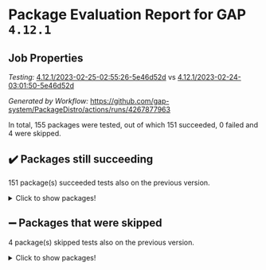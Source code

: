 # Package Evaluation Report for GAP `4.12.1`

## Job Properties

*Testing:* [4.12.1/2023-02-25-02:55:26-5e46d52d](https://github.com/gap-system/PackageDistro/blob/data/reports/4.12.1/2023-02-25-02:55:26-5e46d52d) vs [4.12.1/2023-02-24-03:01:50-5e46d52d](https://github.com/gap-system/PackageDistro/blob/data/reports/4.12.1/2023-02-24-03:01:50-5e46d52d)

*Generated by Workflow:* https://github.com/gap-system/PackageDistro/actions/runs/4267877963

In total, 155 packages were tested, out of which 151 succeeded, 0 failed and 4 were skipped.

## :heavy_check_mark: Packages still succeeding

151 package(s) succeeded tests also on the previous version.
<details><summary>Click to show packages!</summary>

- 4ti2interface 2023.01-01 [(success)](https://github.com/gap-system/PackageDistro/actions/runs/4267877963/jobs/7430032213)
- ace 5.6.2 [(success)](https://github.com/gap-system/PackageDistro/actions/runs/4267877963/jobs/7430032292)
- aclib 1.3.2 [(success)](https://github.com/gap-system/PackageDistro/actions/runs/4267877963/jobs/7430032367)
- agt 0.3.1 [(success)](https://github.com/gap-system/PackageDistro/actions/runs/4267877963/jobs/7430032440)
- alnuth 3.2.1 [(success)](https://github.com/gap-system/PackageDistro/actions/runs/4267877963/jobs/7430032533)
- anupq 3.3.0 [(success)](https://github.com/gap-system/PackageDistro/actions/runs/4267877963/jobs/7430032603)
- atlasrep 2.1.6 [(success)](https://github.com/gap-system/PackageDistro/actions/runs/4267877963/jobs/7430032671)
- autodoc 2022.10.20 [(success)](https://github.com/gap-system/PackageDistro/actions/runs/4267877963/jobs/7430032720)
- automata 1.15 [(success)](https://github.com/gap-system/PackageDistro/actions/runs/4267877963/jobs/7430032783)
- automgrp 1.3.2 [(success)](https://github.com/gap-system/PackageDistro/actions/runs/4267877963/jobs/7430032860)
- autpgrp 1.11 [(success)](https://github.com/gap-system/PackageDistro/actions/runs/4267877963/jobs/7430032953)
- cap 2023.02-09 [(success)](https://github.com/gap-system/PackageDistro/actions/runs/4267877963/jobs/7430033029)
- caratinterface 2.3.4 [(success)](https://github.com/gap-system/PackageDistro/actions/runs/4267877963/jobs/7430033115)
- cddinterface 2022.11.01 [(success)](https://github.com/gap-system/PackageDistro/actions/runs/4267877963/jobs/7430033211)
- circle 1.6.5 [(success)](https://github.com/gap-system/PackageDistro/actions/runs/4267877963/jobs/7430033300)
- classicpres 1.22 [(success)](https://github.com/gap-system/PackageDistro/actions/runs/4267877963/jobs/7430033379)
- cohomolo 1.6.11 [(success)](https://github.com/gap-system/PackageDistro/actions/runs/4267877963/jobs/7430033452)
- congruence 1.2.4 [(success)](https://github.com/gap-system/PackageDistro/actions/runs/4267877963/jobs/7430033517)
- corelg 1.56 [(success)](https://github.com/gap-system/PackageDistro/actions/runs/4267877963/jobs/7430033605)
- crime 1.6 [(success)](https://github.com/gap-system/PackageDistro/actions/runs/4267877963/jobs/7430033698)
- crisp 1.4.6 [(success)](https://github.com/gap-system/PackageDistro/actions/runs/4267877963/jobs/7430033787)
- crypting 0.10.4 [(success)](https://github.com/gap-system/PackageDistro/actions/runs/4267877963/jobs/7430033866)
- cryst 4.1.25 [(success)](https://github.com/gap-system/PackageDistro/actions/runs/4267877963/jobs/7430033922)
- crystcat 1.1.10 [(success)](https://github.com/gap-system/PackageDistro/actions/runs/4267877963/jobs/7430033992)
- ctbllib 1.3.4 [(success)](https://github.com/gap-system/PackageDistro/actions/runs/4267877963/jobs/7430034071)
- cubefree 1.19 [(success)](https://github.com/gap-system/PackageDistro/actions/runs/4267877963/jobs/7430034141)
- curlinterface 2.3.1 [(success)](https://github.com/gap-system/PackageDistro/actions/runs/4267877963/jobs/7430034202)
- cvec 2.7.6 [(success)](https://github.com/gap-system/PackageDistro/actions/runs/4267877963/jobs/7430034272)
- datastructures 0.3.0 [(success)](https://github.com/gap-system/PackageDistro/actions/runs/4267877963/jobs/7430034346)
- deepthought 1.0.6 [(success)](https://github.com/gap-system/PackageDistro/actions/runs/4267877963/jobs/7430034409)
- design 1.8 [(success)](https://github.com/gap-system/PackageDistro/actions/runs/4267877963/jobs/7430034482)
- difsets 2.3.1 [(success)](https://github.com/gap-system/PackageDistro/actions/runs/4267877963/jobs/7430034535)
- digraphs 1.6.1 [(success)](https://github.com/gap-system/PackageDistro/actions/runs/4267877963/jobs/7430034596)
- edim 1.3.6 [(success)](https://github.com/gap-system/PackageDistro/actions/runs/4267877963/jobs/7430034656)
- example 4.3.3 [(success)](https://github.com/gap-system/PackageDistro/actions/runs/4267877963/jobs/7430034714)
- examplesforhomalg 2022.11-01 [(success)](https://github.com/gap-system/PackageDistro/actions/runs/4267877963/jobs/7430034759)
- factint 1.6.3 [(success)](https://github.com/gap-system/PackageDistro/actions/runs/4267877963/jobs/7430034834)
- ferret 1.0.9 [(success)](https://github.com/gap-system/PackageDistro/actions/runs/4267877963/jobs/7430034892)
- fga 1.4.0 [(success)](https://github.com/gap-system/PackageDistro/actions/runs/4267877963/jobs/7430034958)
- fining 1.5.5 [(success)](https://github.com/gap-system/PackageDistro/actions/runs/4267877963/jobs/7430035018)
- float 1.0.3 [(success)](https://github.com/gap-system/PackageDistro/actions/runs/4267877963/jobs/7430035079)
- format 1.4.3 [(success)](https://github.com/gap-system/PackageDistro/actions/runs/4267877963/jobs/7430035142)
- forms 1.2.9 [(success)](https://github.com/gap-system/PackageDistro/actions/runs/4267877963/jobs/7430035187)
- fplsa 1.2.6 [(success)](https://github.com/gap-system/PackageDistro/actions/runs/4267877963/jobs/7430035239)
- fr 2.4.12 [(success)](https://github.com/gap-system/PackageDistro/actions/runs/4267877963/jobs/7430035302)
- francy 1.2.5 [(success)](https://github.com/gap-system/PackageDistro/actions/runs/4267877963/jobs/7430035366)
- fwtree 1.3 [(success)](https://github.com/gap-system/PackageDistro/actions/runs/4267877963/jobs/7430035433)
- gapdoc 1.6.6 [(success)](https://github.com/gap-system/PackageDistro/actions/runs/4267877963/jobs/7430035505)
- gauss 2023.01-01 [(success)](https://github.com/gap-system/PackageDistro/actions/runs/4267877963/jobs/7430035583)
- gaussforhomalg 2022.08-03 [(success)](https://github.com/gap-system/PackageDistro/actions/runs/4267877963/jobs/7430035646)
- gbnp 1.0.5 [(success)](https://github.com/gap-system/PackageDistro/actions/runs/4267877963/jobs/7430035696)
- generalizedmorphismsforcap 2023.01-01 [(success)](https://github.com/gap-system/PackageDistro/actions/runs/4267877963/jobs/7430035778)
- genss 1.6.8 [(success)](https://github.com/gap-system/PackageDistro/actions/runs/4267877963/jobs/7430035851)
- gradedmodules 2022.09-02 [(success)](https://github.com/gap-system/PackageDistro/actions/runs/4267877963/jobs/7430035931)
- gradedringforhomalg 2022.11-01 [(success)](https://github.com/gap-system/PackageDistro/actions/runs/4267877963/jobs/7430036001)
- grape 4.9.0 [(success)](https://github.com/gap-system/PackageDistro/actions/runs/4267877963/jobs/7430036081)
- groupoids 1.73 [(success)](https://github.com/gap-system/PackageDistro/actions/runs/4267877963/jobs/7430036152)
- grpconst 2.6.4 [(success)](https://github.com/gap-system/PackageDistro/actions/runs/4267877963/jobs/7430036214)
- guarana 0.96.3 [(success)](https://github.com/gap-system/PackageDistro/actions/runs/4267877963/jobs/7430036290)
- guava 3.18 [(success)](https://github.com/gap-system/PackageDistro/actions/runs/4267877963/jobs/7430036363)
- hap 1.52 [(success)](https://github.com/gap-system/PackageDistro/actions/runs/4267877963/jobs/7430036432)
- hapcryst 0.1.15 [(success)](https://github.com/gap-system/PackageDistro/actions/runs/4267877963/jobs/7430036514)
- hecke 1.5.3 [(success)](https://github.com/gap-system/PackageDistro/actions/runs/4267877963/jobs/7430037841)
- help 3.5 [(success)](https://github.com/gap-system/PackageDistro/actions/runs/4267877963/jobs/7430037897)
- homalg 2022.12-02 [(success)](https://github.com/gap-system/PackageDistro/actions/runs/4267877963/jobs/7430037953)
- homalgtocas 2022.11-02 [(success)](https://github.com/gap-system/PackageDistro/actions/runs/4267877963/jobs/7430038022)
- idrel 2.45 [(success)](https://github.com/gap-system/PackageDistro/actions/runs/4267877963/jobs/7430038076)
- images 1.3.1 [(success)](https://github.com/gap-system/PackageDistro/actions/runs/4267877963/jobs/7430038140)
- intpic 0.3.0 [(success)](https://github.com/gap-system/PackageDistro/actions/runs/4267877963/jobs/7430038207)
- io 4.8.1 [(success)](https://github.com/gap-system/PackageDistro/actions/runs/4267877963/jobs/7430038274)
- io_forhomalg 2022.11-01 [(success)](https://github.com/gap-system/PackageDistro/actions/runs/4267877963/jobs/7430038334)
- irredsol 1.4.4 [(success)](https://github.com/gap-system/PackageDistro/actions/runs/4267877963/jobs/7430038405)
- json 2.1.1 [(success)](https://github.com/gap-system/PackageDistro/actions/runs/4267877963/jobs/7430038485)
- jupyterkernel 1.4.1 [(success)](https://github.com/gap-system/PackageDistro/actions/runs/4267877963/jobs/7430038564)
- jupyterviz 1.5.6 [(success)](https://github.com/gap-system/PackageDistro/actions/runs/4267877963/jobs/7430038639)
- kan 1.35 [(success)](https://github.com/gap-system/PackageDistro/actions/runs/4267877963/jobs/7430038699)
- kbmag 1.5.11 [(success)](https://github.com/gap-system/PackageDistro/actions/runs/4267877963/jobs/7430038757)
- laguna 3.9.5 [(success)](https://github.com/gap-system/PackageDistro/actions/runs/4267877963/jobs/7430038808)
- liealgdb 2.2.1 [(success)](https://github.com/gap-system/PackageDistro/actions/runs/4267877963/jobs/7430038876)
- liepring 2.8 [(success)](https://github.com/gap-system/PackageDistro/actions/runs/4267877963/jobs/7430038939)
- liering 2.4.2 [(success)](https://github.com/gap-system/PackageDistro/actions/runs/4267877963/jobs/7430039028)
- linearalgebraforcap 2023.02-03 [(success)](https://github.com/gap-system/PackageDistro/actions/runs/4267877963/jobs/7430039089)
- localizeringforhomalg 2022.11-01 [(success)](https://github.com/gap-system/PackageDistro/actions/runs/4267877963/jobs/7430039154)
- loops 3.4.3 [(success)](https://github.com/gap-system/PackageDistro/actions/runs/4267877963/jobs/7430039216)
- lpres 1.0.3 [(success)](https://github.com/gap-system/PackageDistro/actions/runs/4267877963/jobs/7430039282)
- majoranaalgebras 1.5.1 [(success)](https://github.com/gap-system/PackageDistro/actions/runs/4267877963/jobs/7430039326)
- mapclass 1.4.6 [(success)](https://github.com/gap-system/PackageDistro/actions/runs/4267877963/jobs/7430039379)
- matgrp 0.70 [(success)](https://github.com/gap-system/PackageDistro/actions/runs/4267877963/jobs/7430039422)
- matricesforhomalg 2023.01-01 [(success)](https://github.com/gap-system/PackageDistro/actions/runs/4267877963/jobs/7430039465)
- modisom 2.5.3 [(success)](https://github.com/gap-system/PackageDistro/actions/runs/4267877963/jobs/7430039512)
- modulepresentationsforcap 2023.02-01 [(success)](https://github.com/gap-system/PackageDistro/actions/runs/4267877963/jobs/7430039558)
- modules 2022.11-01 [(success)](https://github.com/gap-system/PackageDistro/actions/runs/4267877963/jobs/7430039609)
- monoidalcategories 2023.02-04 [(success)](https://github.com/gap-system/PackageDistro/actions/runs/4267877963/jobs/7430039642)
- nconvex 2022.09-01 [(success)](https://github.com/gap-system/PackageDistro/actions/runs/4267877963/jobs/7430039690)
- nilmat 1.4.2 [(success)](https://github.com/gap-system/PackageDistro/actions/runs/4267877963/jobs/7430039724)
- nock 1.5 [(success)](https://github.com/gap-system/PackageDistro/actions/runs/4267877963/jobs/7430039782)
- normalizinterface 1.3.5 [(success)](https://github.com/gap-system/PackageDistro/actions/runs/4267877963/jobs/7430039811)
- nq 2.5.9 [(success)](https://github.com/gap-system/PackageDistro/actions/runs/4267877963/jobs/7430039872)
- numericalsgps 1.3.1 [(success)](https://github.com/gap-system/PackageDistro/actions/runs/4267877963/jobs/7430039910)
- openmath 11.5.2 [(success)](https://github.com/gap-system/PackageDistro/actions/runs/4267877963/jobs/7430039967)
- orb 4.9.0 [(success)](https://github.com/gap-system/PackageDistro/actions/runs/4267877963/jobs/7430040007)
- packagemanager 1.4.0 [(success)](https://github.com/gap-system/PackageDistro/actions/runs/4267877963/jobs/7430040054)
- patternclass 2.4.3 [(success)](https://github.com/gap-system/PackageDistro/actions/runs/4267877963/jobs/7430040099)
- permut 2.0.4 [(success)](https://github.com/gap-system/PackageDistro/actions/runs/4267877963/jobs/7430040146)
- polenta 1.3.10 [(success)](https://github.com/gap-system/PackageDistro/actions/runs/4267877963/jobs/7430040195)
- polymaking 0.8.6 [(success)](https://github.com/gap-system/PackageDistro/actions/runs/4267877963/jobs/7430040242)
- primgrp 3.4.3 [(success)](https://github.com/gap-system/PackageDistro/actions/runs/4267877963/jobs/7430040284)
- profiling 2.5.2 [(success)](https://github.com/gap-system/PackageDistro/actions/runs/4267877963/jobs/7430040343)
- qpa 1.34 [(success)](https://github.com/gap-system/PackageDistro/actions/runs/4267877963/jobs/7430040400)
- quagroup 1.8.3 [(success)](https://github.com/gap-system/PackageDistro/actions/runs/4267877963/jobs/7430040460)
- radiroot 2.9 [(success)](https://github.com/gap-system/PackageDistro/actions/runs/4267877963/jobs/7430040525)
- rcwa 4.7.1 [(success)](https://github.com/gap-system/PackageDistro/actions/runs/4267877963/jobs/7430040590)
- rds 1.8 [(success)](https://github.com/gap-system/PackageDistro/actions/runs/4267877963/jobs/7430040651)
- recog 1.4.2 [(success)](https://github.com/gap-system/PackageDistro/actions/runs/4267877963/jobs/7430040700)
- repndecomp 1.3.0 [(success)](https://github.com/gap-system/PackageDistro/actions/runs/4267877963/jobs/7430040741)
- repsn 3.1.0 [(success)](https://github.com/gap-system/PackageDistro/actions/runs/4267877963/jobs/7430040804)
- resclasses 4.7.3 [(success)](https://github.com/gap-system/PackageDistro/actions/runs/4267877963/jobs/7430040858)
- ringsforhomalg 2023.02-01 [(success)](https://github.com/gap-system/PackageDistro/actions/runs/4267877963/jobs/7430040909)
- sco 2022.09-01 [(success)](https://github.com/gap-system/PackageDistro/actions/runs/4267877963/jobs/7430040967)
- scscp 2.4.0 [(success)](https://github.com/gap-system/PackageDistro/actions/runs/4267877963/jobs/7430041062)
- semigroups 5.2.0 [(success)](https://github.com/gap-system/PackageDistro/actions/runs/4267877963/jobs/7430041127)
- sglppow 2.3 [(success)](https://github.com/gap-system/PackageDistro/actions/runs/4267877963/jobs/7430041175)
- sgpviz 0.999.5 [(success)](https://github.com/gap-system/PackageDistro/actions/runs/4267877963/jobs/7430041227)
- simpcomp 2.1.14 [(success)](https://github.com/gap-system/PackageDistro/actions/runs/4267877963/jobs/7430041284)
- singular 2023.02.09 [(success)](https://github.com/gap-system/PackageDistro/actions/runs/4267877963/jobs/7430041347)
- sl2reps 1.1 [(success)](https://github.com/gap-system/PackageDistro/actions/runs/4267877963/jobs/7430041417)
- sla 1.5.3 [(success)](https://github.com/gap-system/PackageDistro/actions/runs/4267877963/jobs/7430041474)
- smallgrp 1.5.2 [(success)](https://github.com/gap-system/PackageDistro/actions/runs/4267877963/jobs/7430041517)
- smallsemi 0.6.13 [(success)](https://github.com/gap-system/PackageDistro/actions/runs/4267877963/jobs/7430041582)
- sonata 2.9.6 [(success)](https://github.com/gap-system/PackageDistro/actions/runs/4267877963/jobs/7430041637)
- sophus 1.27 [(success)](https://github.com/gap-system/PackageDistro/actions/runs/4267877963/jobs/7430041684)
- spinsym 1.5.2 [(success)](https://github.com/gap-system/PackageDistro/actions/runs/4267877963/jobs/7430041725)
- standardff 0.9.4 [(success)](https://github.com/gap-system/PackageDistro/actions/runs/4267877963/jobs/7430041766)
- symbcompcc 1.3.2 [(success)](https://github.com/gap-system/PackageDistro/actions/runs/4267877963/jobs/7430041816)
- thelma 1.3 [(success)](https://github.com/gap-system/PackageDistro/actions/runs/4267877963/jobs/7430041873)
- tomlib 1.2.9 [(success)](https://github.com/gap-system/PackageDistro/actions/runs/4267877963/jobs/7430041922)
- toolsforhomalg 2023.01-01 [(success)](https://github.com/gap-system/PackageDistro/actions/runs/4267877963/jobs/7430041980)
- toric 1.9.5 [(success)](https://github.com/gap-system/PackageDistro/actions/runs/4267877963/jobs/7430042024)
- toricvarieties 2022.07.13 [(success)](https://github.com/gap-system/PackageDistro/actions/runs/4267877963/jobs/7430042087)
- transgrp 3.6.3 [(success)](https://github.com/gap-system/PackageDistro/actions/runs/4267877963/jobs/7430042143)
- ugaly 4.0.3 [(success)](https://github.com/gap-system/PackageDistro/actions/runs/4267877963/jobs/7430042224)
- unipot 1.5 [(success)](https://github.com/gap-system/PackageDistro/actions/runs/4267877963/jobs/7430042276)
- unitlib 4.1.0 [(success)](https://github.com/gap-system/PackageDistro/actions/runs/4267877963/jobs/7430042335)
- utils 0.82 [(success)](https://github.com/gap-system/PackageDistro/actions/runs/4267877963/jobs/7430042392)
- uuid 0.7 [(success)](https://github.com/gap-system/PackageDistro/actions/runs/4267877963/jobs/7430042446)
- walrus 0.9991 [(success)](https://github.com/gap-system/PackageDistro/actions/runs/4267877963/jobs/7430042542)
- wedderga 4.10.2 [(success)](https://github.com/gap-system/PackageDistro/actions/runs/4267877963/jobs/7430042591)
- xmod 2.91 [(success)](https://github.com/gap-system/PackageDistro/actions/runs/4267877963/jobs/7430042645)
- xmodalg 1.23 [(success)](https://github.com/gap-system/PackageDistro/actions/runs/4267877963/jobs/7430042704)
- yangbaxter 0.10.2 [(success)](https://github.com/gap-system/PackageDistro/actions/runs/4267877963/jobs/7430042743)
- zeromqinterface 0.14 [(success)](https://github.com/gap-system/PackageDistro/actions/runs/4267877963/jobs/7430042797)
</details>

## :heavy_minus_sign: Packages that were skipped

4 package(s) skipped tests also on the previous version.
<details><summary>Click to show packages!</summary>

- browse 1.8.20 [(skipped)](https://github.com/gap-system/PackageDistro/actions/runs/4267877963/jobs/7429917258)
- itc 1.5.1 [(skipped)](https://github.com/gap-system/PackageDistro/actions/runs/4267877963/jobs/7429917258)
- polycyclic 2.16 [(skipped)](https://github.com/gap-system/PackageDistro/actions/runs/4267877963/jobs/7429917258)
- xgap 4.31 [(skipped)](https://github.com/gap-system/PackageDistro/actions/runs/4267877963/jobs/7429917258)
</details>

